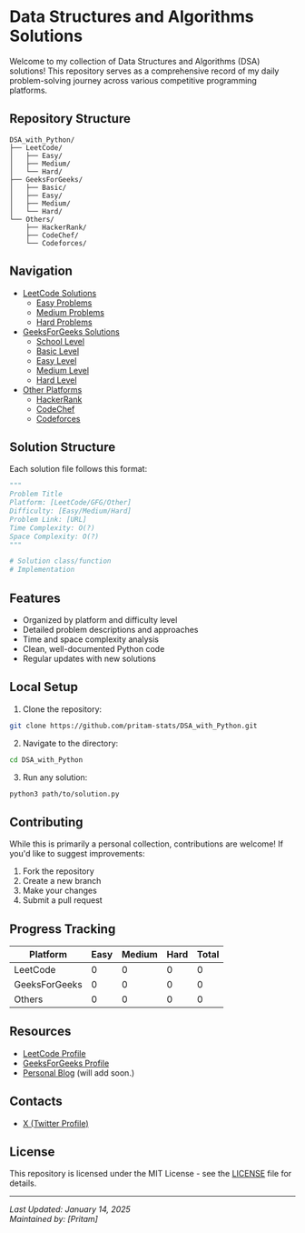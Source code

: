 # Data Structures and Algorithms Solutions

Welcome to my collection of Data Structures and Algorithms (DSA) solutions! This repository serves as a comprehensive record of my daily problem-solving journey across various competitive programming platforms.

## Repository Structure

```
DSA_with_Python/
├── LeetCode/
│   ├── Easy/
│   ├── Medium/
│   └── Hard/
├── GeeksForGeeks/
│   ├── Basic/
│   ├── Easy/
│   ├── Medium/
│   └── Hard/
└── Others/
    ├── HackerRank/
    ├── CodeChef/
    └── Codeforces/
```

## Navigation

- [LeetCode Solutions](./LeetCode)
  - [Easy Problems](./LeetCode/Easy)
  - [Medium Problems](./LeetCode/Medium)
  - [Hard Problems](./LeetCode/Hard)
- [GeeksForGeeks Solutions](./GeeksForGeeks)
  - [School Level](./GeeksForGeeks/School)
  - [Basic Level](./GeeksForGeeks/Basic)
  - [Easy Level](./GeeksForGeeks/Easy)
  - [Medium Level](./GeeksForGeeks/Medium)
  - [Hard Level](./GeeksForGeeks/Hard)
- [Other Platforms](./Others)
  - [HackerRank](./Others/HackerRank)
  - [CodeChef](./Others/CodeChef)
  - [Codeforces](./Others/Codeforces)

## Solution Structure

Each solution file follows this format:

```python
"""
Problem Title
Platform: [LeetCode/GFG/Other]
Difficulty: [Easy/Medium/Hard]
Problem Link: [URL]
Time Complexity: O(?)
Space Complexity: O(?)
"""

# Solution class/function
# Implementation
```

## Features

- Organized by platform and difficulty level
- Detailed problem descriptions and approaches
- Time and space complexity analysis
- Clean, well-documented Python code
- Regular updates with new solutions

## Local Setup

1. Clone the repository:
```bash
git clone https://github.com/pritam-stats/DSA_with_Python.git
```

2. Navigate to the directory:
```bash
cd DSA_with_Python
```

3. Run any solution:
```bash
python3 path/to/solution.py
```

## Contributing

While this is primarily a personal collection, contributions are welcome! If you'd like to suggest improvements:

1. Fork the repository
2. Create a new branch
3. Make your changes
4. Submit a pull request

## Progress Tracking

| Platform | Easy | Medium | Hard | Total |
|----------|-------|---------|-------|--------|
| LeetCode | 0 | 0 | 0 | 0 |
| GeeksForGeeks | 0 | 0 | 0 | 0 |
| Others | 0 | 0 | 0 | 0 |

## Resources

- [LeetCode Profile](https://leetcode.com/iPritam09)
- [GeeksForGeeks Profile](https://auth.geeksforgeeks.org/user/ipritam09)
- [Personal Blog](https://###) (will add soon.)

## Contacts
- [X (Twitter Profile)](https://x.com/iPritamSaha09)

## License

This repository is licensed under the MIT License - see the [LICENSE](./LICENSE) file for details.

---

*Last Updated: January 14, 2025*  
*Maintained by: [Pritam]*
